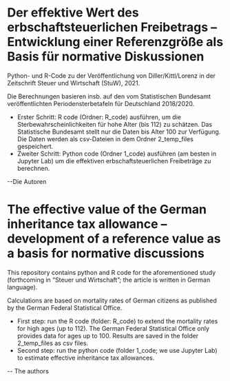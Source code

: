 # Der effektive Wert des erbschaftsteuerlichen Freibetrags – Entwicklung einer Referenzgröße als Basis für normative Diskussionen 

Python- und R-Code zu der Veröffentlichung von Diller/Kittl/Lorenz in der Zeitschrift Steuer und Wirtschaft (StuW), 2021.

Die Berechnungen basieren insb. auf den vom Statistischen Bundesamt veröffentlichten Periodensterbetafeln für Deutschland 2018/2020. 


<ul>
	<li>Erster Schritt: R code (Ordner: R_code) ausführen, um die Sterbewahrscheinlichkeiten für hohe Alter (bis 112) zu schätzen. Das Statistische Bundesamt stellt nur die Daten bis Alter 100 zur Verfügung. Die Daten werden als csv-Dateien in dem Ordner 2_temp_files gespeichert.</li>
	<li>Zweiter Schritt: Python code (Ordner 1_code) ausführen (am besten in Jupyter Lab) um die effektiven erbschaftsteuerlichen Freibeträge zu berechnen.</li>
</ul>


--Die Autoren


# The effective value of the German inheritance tax allowance – development of a reference value as a basis for normative discussions

This repository contains python and R code for the aforementioned study (forthcoming in “Steuer und Wirtschaft”; the article is written in German language). 

Calculations are based on mortality rates of German citizens as published by the German Federal Statistical Office. 


<ul>
	<li>First step: run the R code (folder: R_code) to extend the mortality rates for high ages (up to 112). The German Federal Statistical Office only provides data for ages up to 100. Results are saved in the folder 2_temp_files as csv files.</li>
	<li>Second step: run the python code (folder 1_code; we use Jupyter Lab) to estimate effective inheritance tax allowances.</li>
</ul>

-- The authors